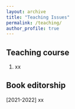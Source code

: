 ```yaml
---
layout: archive
title: "Teaching Issues"
permalink: /teaching/
author_profile: true
---
```

## Teaching course

1. xx

## Book editorship

[2021-2022] xx
